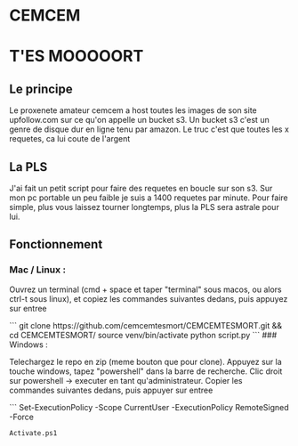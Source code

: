# CEMCEM
# T'ES MOOOOORT

## Le principe
<p> Le proxenete amateur cemcem a host toutes les images de son site upfollow.com sur ce qu'on appelle un bucket s3. Un bucket s3 c'est un genre de disque dur en ligne tenu par amazon. Le truc c'est que toutes les x requetes, ca lui coute de l'argent</p>

## La PLS
<p> J'ai fait un petit script pour faire des requetes en boucle sur son s3. Sur mon pc portable un peu faible je suis a 1400 requetes par minute. Pour faire simple, plus vous laissez tourner longtemps, plus la PLS sera astrale pour lui.

## Fonctionnement
### Mac / Linux :
<p> Ouvrez un terminal (cmd + space et taper "terminal" sous macos, ou alors ctrl-t sous linux), et copiez les commandes suivantes dedans, puis appuyez sur entree</p>
```
git clone https://github.com/cemcemtesmort/CEMCEMTESMORT.git && cd CEMCEMTESMORT/
source venv/bin/activate
python script.py
```
### Windows :
<p>Telechargez le repo en zip (meme bouton que pour clone). Appuyez sur la touche windows, tapez "powershell" dans la barre de recherche. Clic droit sur powershell -> executer en tant qu'administrateur. Copier les commandes suivantes dedans, puis appuyer sur entree</p>
```
Set-ExecutionPolicy -Scope CurrentUser -ExecutionPolicy RemoteSigned -Force

```
Activate.ps1
